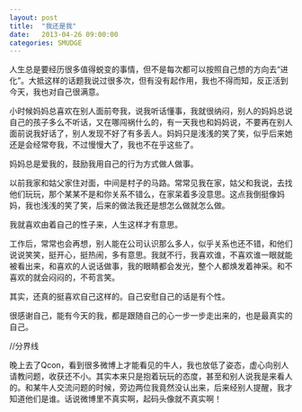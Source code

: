 ```yaml
---
layout: post
title:  "我还是我"
date:   2013-04-26 09:00:00
categories: SMUDGE
---
```


人生总是要经历很多值得蜕变的事情，但不是每次都可以按照自己想的方向去“进化”。大抵这样的话题我说过很多次，但有没有起作用，我也不得而知，反正活到今天，我也对自己很满意。

小时候妈妈总喜欢在别人面前夸我，说我听话懂事，我就很纳闷，别人的妈妈总说自己的孩子多么不听话，又在哪闯祸什么的，有一天我也和妈妈说，不要再在别人面前说我好话了，别人发现不好了有多丢人。妈妈只是浅浅的笑了笑，似乎后来她还是会经常夸我，不过慢慢大了，我也不在乎这些了。

妈妈总是爱我的，鼓励我用自己的行为方式做人做事。

以前我家和姑父家住对面，中间是村子的马路。常常见我在家，姑父和我说，去找他们玩玩，那个某某不是和你关系不错么，在家呆着多没意思。这点我倒挺像妈妈，我也浅浅的笑了笑，后来的做法我还是想怎么做就怎么做。

我就喜欢由着自己的性子来，人生这样才有意思。

工作后，常常也会再想，别人能在公司认识那么多人，似乎关系也还不错，和他们说说笑笑，挺开心，挺热闹，多有意思。我就不行，我喜欢谁，不喜欢谁一眼就能被看出来，和喜欢的人说话做事，我的眼睛都会发光，整个人都焕发着神采。和不喜欢的就会闷闷的，不苟言笑。

其实，还真的挺喜欢自己这样的。自己安慰自己的话是有个性。

很感谢自己，能有今天的我，都是跟随自己的心一步一步走出来的，也是最真实的自己。

//分界线

晚上去了Qcon，看到很多微博上才能看见的牛人，我也放低了姿态，虚心向别人请教问题，收获还不小。其实本来只是抱着玩玩的态度，甚至和别人说我是来看人的。和某牛人交流问题的时候，旁边两位我竟然没认出来，后来经别人提醒，我才知道他们是谁。话说微博里不真实啊，起码头像就不真实啊！